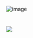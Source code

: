![image](https://github.com/lovecentral/lovecentral/assets/173293660/0371e404-c5af-43fd-bf08-7986222a5866)

# ![](https://komarev.com/ghpvc/?username=lovecentral&color=FF9FB5&style=plastic&label=LOVERS+COUNT&base=0)
